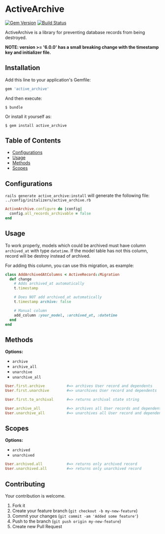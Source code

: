 # ActiveArchive

[![Gem Version](https://badge.fury.io/rb/active_archive.svg)](http://badge.fury.io/rb/active_archive)
[![Build Status](https://travis-ci.org/drexed/active_archive.svg?branch=master)](https://travis-ci.org/drexed/active_archive)

ActiveArchive is a library for preventing database records from being destroyed.

**NOTE: version >= '6.0.0' has a small breaking change with the timestamp key and initializer file.**

## Installation

Add this line to your application's Gemfile:

```ruby
gem 'active_archive'
```

And then execute:

    $ bundle

Or install it yourself as:

    $ gem install active_archive

## Table of Contents

* [Configurations](#configurations)
* [Usage](#usage)
* [Methods](#methods)
* [Scopes](#scopes)

## Configurations

`rails generate active_archive:install` will generate the following file:
`../config/initalizers/active_archive.rb`

```ruby
ActiveArchive.configure do |config|
  config.all_records_archivable = false
end
```

## Usage
To work properly, models which could be archived must have column `archived_at` with type `datetime`. If the model table has not this column, record will be destroy instead of archived.


For adding this column, you can use this migration, as example:

```ruby
class AddArchivedAtColumns < ActiveRecord::Migration
  def change
    # Adds archived_at automatically
    t.timestamp

    # Does NOT add archived_at automatically
    t.timestamp archive: false

    # Manual column
    add_column :your_model, :archived_at, :datetime
  end
end
```

## Methods

**Options:**
 * `archive`
 * `archive_all`
 * `unarchive`
 * `unarchive_all`

```ruby
User.first.archive          #=> archives User record and dependents
User.first.unarchive        #=> unarchives User record and dependents

User.first.to_archival      #=> returns archival state string

User.archive_all            #=> archives all User records and dependents
User.unarchive_all          #=> unarchives all User record and dependents
```

## Scopes

**Options:**
 * `archived`
 * `unarchived`

```ruby
User.archived.all           #=> returns only archived record
User.unarchived.all         #=> returns only unarchived record
```

## Contributing

Your contribution is welcome.

1. Fork it
2. Create your feature branch (`git checkout -b my-new-feature`)
3. Commit your changes (`git commit -am 'Added some feature'`)
4. Push to the branch (`git push origin my-new-feature`)
5. Create new Pull Request
